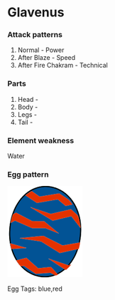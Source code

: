 # Glavenus

### Attack patterns
1. Normal - Power
2. After Blaze - Speed
3. After Fire Chakram - Technical

### Parts
1. Head - 
2. Body - 
3. Legs - 
4. Tail - 

### Element weakness
Water 

### Egg pattern
![image info](../assets/glavenus.png)

Egg Tags: blue,red